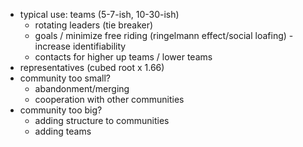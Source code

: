 - typical use: teams (5-7-ish, 10-30-ish)
	- rotating leaders (tie breaker)
	- goals / minimize free riding (ringelmann effect/social loafing) - increase identifiability
	- contacts for higher up teams / lower teams
- representatives (cubed root x 1.66)
- community too small?
	- abandonment/merging
	- cooperation with other communities
- community too big?
	- adding structure to communities
	- adding teams